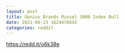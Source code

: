 ```yaml
--- 
layout: post 
title: Genius Brands Russel 3000 Index Bull 
date: 2021-06-23 1624476642 
categories: reddit 
--- 
```

https://redd.it/o6k38e